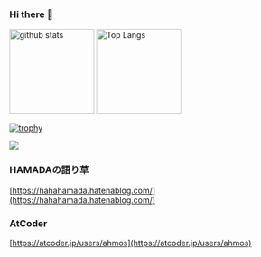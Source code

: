 ### Hi there :wave:

<p align="left"> 
  <img alt="github stats" height="150px" src="https://github-readme-stats.vercel.app/api?username=hamashle&show_icons=ture&theme=vue" />
  <img alt="Top Langs" height="150px" src="https://github-readme-stats.vercel.app/api/top-langs/?username=hamashle&layout=compact&show_icons=true&theme=vue" />
</p>

[![trophy](https://github-profile-trophy.vercel.app/?username=hamashle&column=7)](https://github.com/ryo-ma/github-profile-trophy)

![](https://github-profile-summary-cards.vercel.app/api/cards/profile-details?username=hamashle&theme=vue)

### HAMADAの語り草
[https://hahahamada.hatenablog.com/](https://hahahamada.hatenablog.com/)
### AtCoder
[https://atcoder.jp/users/ahmos](https://atcoder.jp/users/ahmos)
